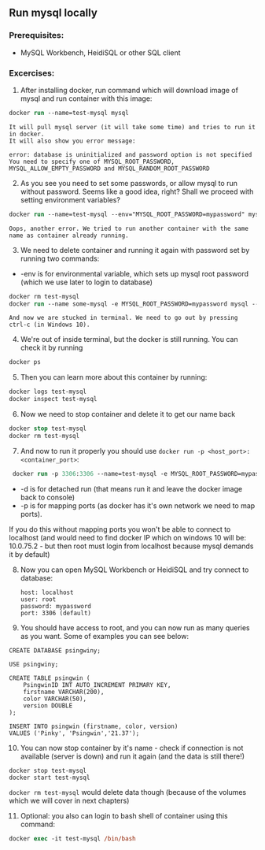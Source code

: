 ## Run mysql locally

### Prerequisites:

- MySQL Workbench, HeidiSQL or other SQL client

### Excercises:

1. After installing docker, run command which will download image of mysql and run container with this image:

```ps
docker run --name=test-mysql mysql
```

    It will pull mysql server (it will take some time) and tries to run it in docker.
    It will also show you error message:

    error: database is uninitialized and password option is not specified
    You need to specify one of MYSQL_ROOT_PASSWORD, MYSQL_ALLOW_EMPTY_PASSWORD and MYSQL_RANDOM_ROOT_PASSWORD

2. As you see you need to set some passwords, or allow mysql to run without password. Seems like a good idea, right? Shall we proceed with setting environment variables?

```ps
docker run --name=test-mysql --env="MYSQL_ROOT_PASSWORD=mypassword" mysql
```

    Oops, another error. We tried to run another container with the same name as container already running.

3. We need to delete container and running it again with password set by running two commands:

- -env is for environmental variable, which sets up mysql root password (which we use later to login to database)

```ps
docker rm test-mysql
docker run --name some-mysql -e MYSQL_ROOT_PASSWORD=mypassword mysql --character-set-server=utf8mb4 --collation-server=utf8mb4_unicode_ci
```

    And now we are stucked in terminal. We need to go out by pressing ctrl-c (in Windows 10).

4. We're out of inside terminal, but the docker is still running. You can check it by running

```ps
docker ps
```

5. Then you can learn more about this container by running:

```ps
docker logs test-mysql
docker inspect test-mysql
```

6. Now we need to stop container and delete it to get our name back

```ps
docker stop test-mysql
docker rm test-mysql
```

7. And now to run it properly you should use `docker run -p <host_port>:<container_port>`:

```ps
 docker run -p 3306:3306 --name=test-mysql -e MYSQL_ROOT_PASSWORD=mypassword -d mysql
```

- -d is for detached run (that means run it and leave the docker image back to console)
- -p is for mapping ports (as docker has it's own network we need to map ports).

If you do this without mapping ports you won't be able to connect to localhost (and would need to find docker IP which on windows 10 will be: 10.0.75.2 - but then root must login from localhost because mysql demands it by default)

8.  Now you can open MySQL Workbench or HeidiSQL and try connect to database:

        host: localhost
        user: root
        password: mypassword
        port: 3306 (default)

9.  You should have access to root, and you can now run as many queries as you want. Some of examples you can see below:

```mysql
CREATE DATABASE psingwiny;

USE psingwiny;

CREATE TABLE psingwin (
    PsingwinID INT AUTO_INCREMENT PRIMARY KEY,
    firstname VARCHAR(200),
    color VARCHAR(50),
    version DOUBLE
);

INSERT INTO psingwin (firstname, color, version)
VALUES ('Pinky', 'Psingwin','21.37');
```

10. You can now stop container by it's name - check if connection is not available (server is down) and run it again (and the data is still there!)

```
docker stop test-mysql
docker start test-mysql
```

`docker rm test-mysql` would delete data though (because of the volumes which we will cover in next chapters)

11. Optional: you also can login to bash shell of container using this command:

```ps
docker exec -it test-mysql /bin/bash
```
